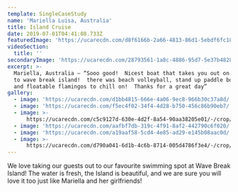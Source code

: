 ```yaml
---
template: SingleCaseStudy
name: 'Mariella Luisa, Australia'
title: Island Cruise
date: 2019-07-01T04:41:08.733Z
featuredImage: 'https://ucarecdn.com/d8f6166b-2a66-4813-86d1-5ebdf6fc1830/'
videoSection:
  title: ''
secondaryImage: 'https://ucarecdn.com/28793561-1a8c-4886-95d7-5e37b4828cac/'
excerpt: >-
  Mariella, Australia – “Sooo good!  Nicest boat that takes you out on the water
  to wave break island!  there was beach volleyball, stand up paddle boarding,
  and floatable flamingos to chill on!  Thanks for a great day” 
gallery:
  - image: 'https://ucarecdn.com/d1bb4815-666e-4a06-9ec8-966b30c37a8d/'
  - image: 'https://ucarecdn.com/f5ec4f02-34f4-4d28-b750-456c86b90eb7/'
  - image: >-
      https://ucarecdn.com/c5c9127d-630e-4d2f-8a54-90aa38205e01/-/crop/1002x1130/0,102/-/preview/
  - image: 'https://ucarecdn.com/aafbf7db-319c-4f91-8af2-442790c6f020/'
  - image: 'https://ucarecdn.com/a19aaf58-5cd4-4e85-ad29-e145b08aac0d/'
  - image: >-
      https://ucarecdn.com/d790a041-6d1b-4c6b-8714-005d4786f3e4/-/crop/989x1210/0,0/-/preview/
---
```

We love taking our guests out to our favourite swimming spot at Wave Break Island! The water is fresh, the Island is beautiful, and we are sure you will love it too just like Mariella and her girlfriends!
